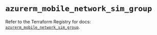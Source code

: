 # `azurerm_mobile_network_sim_group`

Refer to the Terraform Registry for docs: [`azurerm_mobile_network_sim_group`](https://registry.terraform.io/providers/hashicorp/azurerm/4.49.0/docs/resources/mobile_network_sim_group).
